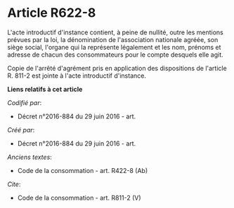 # Article R622-8

L'acte introductif d'instance contient, à peine de nullité, outre les mentions prévues par la loi, la dénomination de
l'association nationale agréée, son siège social, l'organe qui la représente légalement et les nom, prénoms et adresse de
chacun des consommateurs pour le compte desquels elle agit. 

Copie de l'arrêté d'agrément pris en application des dispositions de l'article R. 811-2 est jointe à l'acte introductif
d'instance.

**Liens relatifs à cet article**

_Codifié par_:

  - Décret n°2016-884 du 29 juin 2016 - art.

_Créé par_:

  - Décret n°2016-884 du 29 juin 2016 - art.

_Anciens textes_:

  - Code de la consommation - art. R422-8 (Ab)

_Cite_:

  - Code de la consommation - art. R811-2 (V)
